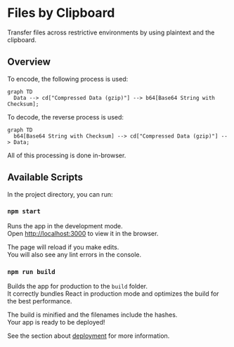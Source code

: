 # Files by Clipboard

Transfer files across restrictive environments by using plaintext and the clipboard.

## Overview

To encode, the following process is used:

```mermaid
graph TD
  Data --> cd["Compressed Data (gzip)"] --> b64[Base64 String with Checksum];
```

To decode, the reverse process is used:

```mermaid
graph TD
  b64[Base64 String with Checksum] --> cd["Compressed Data (gzip)"] --> Data;
```

All of this processing is done in-browser.

## Available Scripts

In the project directory, you can run:

### `npm start`

Runs the app in the development mode.\
Open [http://localhost:3000](http://localhost:3000) to view it in the browser.

The page will reload if you make edits.\
You will also see any lint errors in the console.

### `npm run build`

Builds the app for production to the `build` folder.\
It correctly bundles React in production mode and optimizes the build for the best performance.

The build is minified and the filenames include the hashes.\
Your app is ready to be deployed!

See the section about [deployment](https://facebook.github.io/create-react-app/docs/deployment) for more information.
